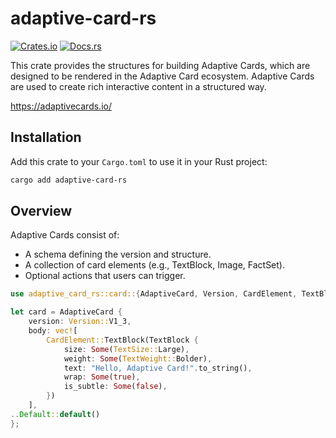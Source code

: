 # adaptive-card-rs

[![Crates.io](https://img.shields.io/crates/v/adaptive-card-rs)](https://crates.io/crates/adaptive-card-rs)
[![Docs.rs](https://docs.rs/adaptive-card-rs/badge.svg)](https://docs.rs/adaptive-card-rs/latest/adaptive_card_rs/)

This crate provides the structures for building Adaptive Cards, which are designed to be
rendered in the Adaptive Card ecosystem. Adaptive Cards are used to create rich
interactive content in a structured way.

https://adaptivecards.io/

## Installation

Add this crate to your `Cargo.toml` to use it in your Rust project:

```sh
cargo add adaptive-card-rs
```

## Overview
 Adaptive Cards consist of:
 - A schema defining the version and structure.
 - A collection of card elements (e.g., TextBlock, Image, FactSet).
 - Optional actions that users can trigger.

 ```rust
 use adaptive_card_rs::card::{AdaptiveCard, Version, CardElement, TextBlock, TextSize, TextWeight};

 let card = AdaptiveCard {
     version: Version::V1_3,
     body: vec![
         CardElement::TextBlock(TextBlock {
             size: Some(TextSize::Large),
             weight: Some(TextWeight::Bolder),
             text: "Hello, Adaptive Card!".to_string(),
             wrap: Some(true),
             is_subtle: Some(false),
         })
     ],
 ..Default::default()
 };
 ```
